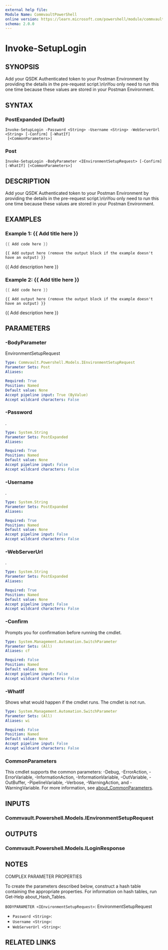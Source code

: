 ```yaml
---
external help file:
Module Name: CommvaultPowerShell
online version: https://learn.microsoft.com/powershell/module/commvaultpowershell/invoke-setuplogin
schema: 2.0.0
---
```


# Invoke-SetupLogin

## SYNOPSIS
Add your QSDK Authenticated token to your Postman Environment by providing the details in the pre-request script.\n\nYou only need to run this one time because these values are stored in your Postman Environment.

## SYNTAX

### PostExpanded (Default)
```
Invoke-SetupLogin -Password <String> -Username <String> -WebServerUrl <String> [-Confirm] [-WhatIf]
 [<CommonParameters>]
```

### Post
```
Invoke-SetupLogin -BodyParameter <IEnvironmentSetupRequest> [-Confirm] [-WhatIf] [<CommonParameters>]
```

## DESCRIPTION
Add your QSDK Authenticated token to your Postman Environment by providing the details in the pre-request script.\n\nYou only need to run this one time because these values are stored in your Postman Environment.

## EXAMPLES

### Example 1: {{ Add title here }}
```powershell
{{ Add code here }}
```

```output
{{ Add output here (remove the output block if the example doesn't have an output) }}
```

{{ Add description here }}

### Example 2: {{ Add title here }}
```powershell
{{ Add code here }}
```

```output
{{ Add output here (remove the output block if the example doesn't have an output) }}
```

{{ Add description here }}

## PARAMETERS

### -BodyParameter
EnvironmentSetupRequest

```yaml
Type: Commvault.Powershell.Models.IEnvironmentSetupRequest
Parameter Sets: Post
Aliases:

Required: True
Position: Named
Default value: None
Accept pipeline input: True (ByValue)
Accept wildcard characters: False
```

### -Password
.

```yaml
Type: System.String
Parameter Sets: PostExpanded
Aliases:

Required: True
Position: Named
Default value: None
Accept pipeline input: False
Accept wildcard characters: False
```

### -Username
.

```yaml
Type: System.String
Parameter Sets: PostExpanded
Aliases:

Required: True
Position: Named
Default value: None
Accept pipeline input: False
Accept wildcard characters: False
```

### -WebServerUrl
.

```yaml
Type: System.String
Parameter Sets: PostExpanded
Aliases:

Required: True
Position: Named
Default value: None
Accept pipeline input: False
Accept wildcard characters: False
```

### -Confirm
Prompts you for confirmation before running the cmdlet.

```yaml
Type: System.Management.Automation.SwitchParameter
Parameter Sets: (All)
Aliases: cf

Required: False
Position: Named
Default value: None
Accept pipeline input: False
Accept wildcard characters: False
```

### -WhatIf
Shows what would happen if the cmdlet runs.
The cmdlet is not run.

```yaml
Type: System.Management.Automation.SwitchParameter
Parameter Sets: (All)
Aliases: wi

Required: False
Position: Named
Default value: None
Accept pipeline input: False
Accept wildcard characters: False
```

### CommonParameters
This cmdlet supports the common parameters: -Debug, -ErrorAction, -ErrorVariable, -InformationAction, -InformationVariable, -OutVariable, -OutBuffer, -PipelineVariable, -Verbose, -WarningAction, and -WarningVariable. For more information, see [about_CommonParameters](http://go.microsoft.com/fwlink/?LinkID=113216).

## INPUTS

### Commvault.Powershell.Models.IEnvironmentSetupRequest

## OUTPUTS

### Commvault.Powershell.Models.ILoginResponse

## NOTES

COMPLEX PARAMETER PROPERTIES

To create the parameters described below, construct a hash table containing the appropriate properties. For information on hash tables, run Get-Help about_Hash_Tables.


`BODYPARAMETER <IEnvironmentSetupRequest>`: EnvironmentSetupRequest
  - `Password <String>`: 
  - `Username <String>`: 
  - `WebServerUrl <String>`: 

## RELATED LINKS

